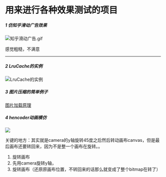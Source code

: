 # 用来进行各种效果测试的项目

##### 1 仿知乎滑动广告效果

![知乎滑动广告.gif](http://upload-images.jianshu.io/upload_images/3515789-7f1f9a137e12c4dc.gif?imageMogr2/auto-orient/strip)

感觉粗糙，不满意

---

##### 2 LruCache的实例

![LruCache的实例](https://i.loli.net/2017/11/16/5a0d4ae469fd6.jpg)

##### 3 图片压缩的简单例子

[图片加载原理](http://www.jianshu.com/p/94e37c901107)

##### 4 hencoder动画模仿

![](http://upload-images.jianshu.io/upload_images/3515789-5a7325483dc7ceb1.gif?imageMogr2/auto-orient/strip%7CimageView2/2/w/1240)

关键的地方：其实就是camera的y轴旋转45度之后然后转动画布canvas，但是最后画布还要转回来，因为不是整一个画布在旋转。。


1. 旋转画布
2. 先用camera旋转y轴，
3. 旋转画布（还原原画布位置，不转回来的话那么就变成了整个bitmap在转了）

